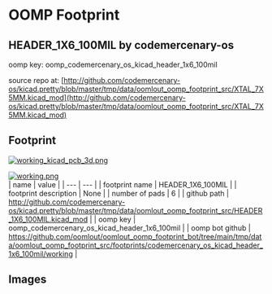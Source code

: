 # OOMP Footprint  
## HEADER_1X6_100MIL  by codemercenary-os  
  
oomp key: oomp_codemercenary_os_kicad_header_1x6_100mil  
  
source repo at: [http://github.com/codemercenary-os/kicad.pretty/blob/master/tmp/data/oomlout_oomp_footprint_src/XTAL_7X5MM.kicad_mod](http://github.com/codemercenary-os/kicad.pretty/blob/master/tmp/data/oomlout_oomp_footprint_src/XTAL_7X5MM.kicad_mod)  
## Footprint  
  
[![working_kicad_pcb_3d.png](working_kicad_pcb_3d_600.png)](working_kicad_pcb_3d.png)  
  
[![working.png](working_600.png)](working.png)  
| name | value | 
| --- | --- | 
| footprint name | HEADER_1X6_100MIL | 
| footprint description | None | 
| number of pads | 6 | 
| github path | http://github.com/codemercenary-os/kicad.pretty/blob/master/tmp/data/oomlout_oomp_footprint_src/HEADER_1X6_100MIL.kicad_mod | 
| oomp key | oomp_codemercenary_os_kicad_header_1x6_100mil | 
| oomp bot github | https://github.com/oomlout/oomlout_oomp_footprint_bot/tree/main/tmp/data/oomlout_oomp_footprint_src/footprints/codemercenary_os_kicad_header_1x6_100mil/working | 
## Images  

